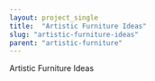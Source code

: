 ```yaml
---
layout: project_single
title:  "Artistic Furniture Ideas"
slug: "artistic-furniture-ideas"
parent: "artistic-furniture"
---
```

Artistic Furniture Ideas